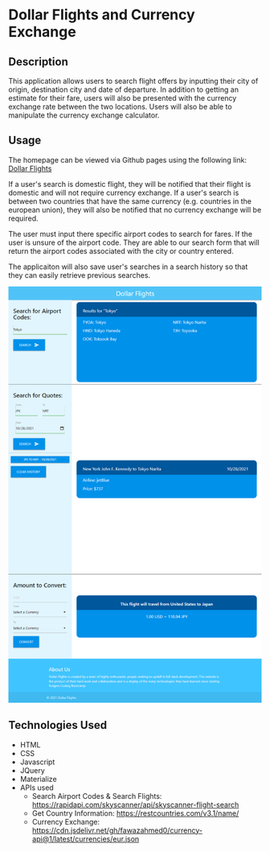 # Dollar Flights and Currency Exchange

## Description
This application allows users to search flight offers by inputting their city of origin, destination city and date of departure. In addition to getting an estimate for their fare, users will also be presented with the currency exchange rate between the two locations. Users will also be able to manipulate the currency exchange calculator.

## Usage
The homepage can be viewed via Github pages using the following link: [Dollar Flights](https://djamz919.github.io/DollarFlights/)

If a user's search is domestic flight, they will be notified that their flight is domestic and will not require currency exchange. If a user's search is between two countries that have the same currency (e.g. countries in the european union), they will also be notified that no currency exchange will be required.

The user must input there specific airport codes to search for fares. If the user is unsure of the airport code. They are able to our search form that will return the airport codes associated with the city or country entered.

The applicaiton will also save user's searches in a search history so that they can easily retrieve previous searches.

![Screenshot of Dollar Flights](assets/images/DollarFlightsWebpage.png)

## Technologies Used
* HTML
* CSS
* Javascript
* JQuery
* Materialize
* APIs used
    - Search Airport Codes & Search Flights: https://rapidapi.com/skyscanner/api/skyscanner-flight-search
    - Get Country Information: https://restcountries.com/v3.1/name/
    - Currency Exchange: https://cdn.jsdelivr.net/gh/fawazahmed0/currency-api@1/latest/currencies/eur.json

    

